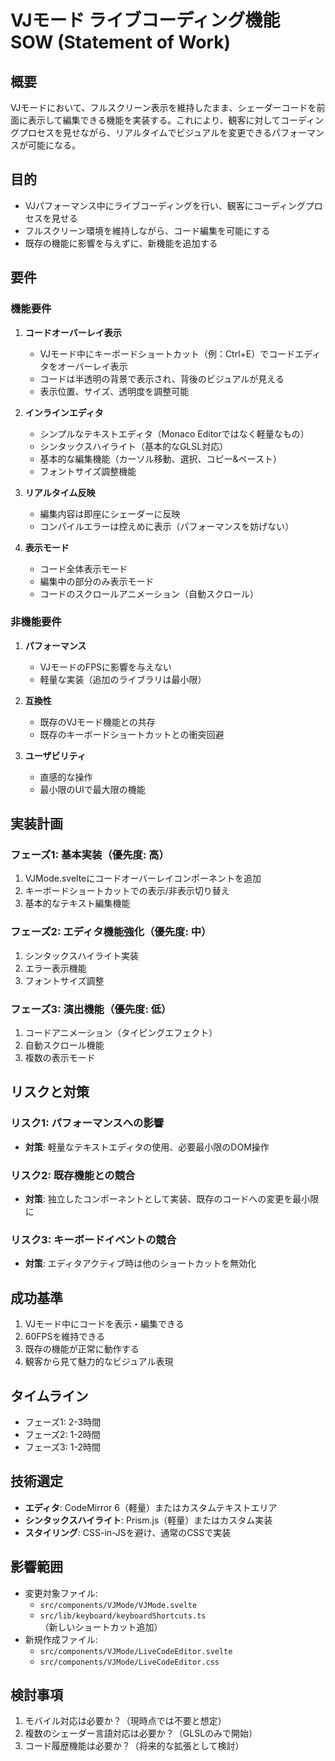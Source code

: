 # VJモード ライブコーディング機能 SOW (Statement of Work)

## 概要
VJモードにおいて、フルスクリーン表示を維持したまま、シェーダーコードを前面に表示して編集できる機能を実装する。これにより、観客に対してコーディングプロセスを見せながら、リアルタイムでビジュアルを変更できるパフォーマンスが可能になる。

## 目的
- VJパフォーマンス中にライブコーディングを行い、観客にコーディングプロセスを見せる
- フルスクリーン環境を維持しながら、コード編集を可能にする
- 既存の機能に影響を与えずに、新機能を追加する

## 要件

### 機能要件
1. **コードオーバーレイ表示**
   - VJモード中にキーボードショートカット（例：Ctrl+E）でコードエディタをオーバーレイ表示
   - コードは半透明の背景で表示され、背後のビジュアルが見える
   - 表示位置、サイズ、透明度を調整可能

2. **インラインエディタ**
   - シンプルなテキストエディタ（Monaco Editorではなく軽量なもの）
   - シンタックスハイライト（基本的なGLSL対応）
   - 基本的な編集機能（カーソル移動、選択、コピー&ペースト）
   - フォントサイズ調整機能

3. **リアルタイム反映**
   - 編集内容は即座にシェーダーに反映
   - コンパイルエラーは控えめに表示（パフォーマンスを妨げない）

4. **表示モード**
   - コード全体表示モード
   - 編集中の部分のみ表示モード
   - コードのスクロールアニメーション（自動スクロール）

### 非機能要件
1. **パフォーマンス**
   - VJモードのFPSに影響を与えない
   - 軽量な実装（追加のライブラリは最小限）

2. **互換性**
   - 既存のVJモード機能との共存
   - 既存のキーボードショートカットとの衝突回避

3. **ユーザビリティ**
   - 直感的な操作
   - 最小限のUIで最大限の機能

## 実装計画

### フェーズ1: 基本実装（優先度: 高）
1. VJMode.svelteにコードオーバーレイコンポーネントを追加
2. キーボードショートカットでの表示/非表示切り替え
3. 基本的なテキスト編集機能

### フェーズ2: エディタ機能強化（優先度: 中）
1. シンタックスハイライト実装
2. エラー表示機能
3. フォントサイズ調整

### フェーズ3: 演出機能（優先度: 低）
1. コードアニメーション（タイピングエフェクト）
2. 自動スクロール機能
3. 複数の表示モード

## リスクと対策

### リスク1: パフォーマンスへの影響
- **対策**: 軽量なテキストエディタの使用、必要最小限のDOM操作

### リスク2: 既存機能との競合
- **対策**: 独立したコンポーネントとして実装、既存のコードへの変更を最小限に

### リスク3: キーボードイベントの競合
- **対策**: エディタアクティブ時は他のショートカットを無効化

## 成功基準
1. VJモード中にコードを表示・編集できる
2. 60FPSを維持できる
3. 既存の機能が正常に動作する
4. 観客から見て魅力的なビジュアル表現

## タイムライン
- フェーズ1: 2-3時間
- フェーズ2: 1-2時間
- フェーズ3: 1-2時間

## 技術選定
- **エディタ**: CodeMirror 6（軽量）またはカスタムテキストエリア
- **シンタックスハイライト**: Prism.js（軽量）またはカスタム実装
- **スタイリング**: CSS-in-JSを避け、通常のCSSで実装

## 影響範囲
- 変更対象ファイル:
  - `src/components/VJMode/VJMode.svelte`
  - `src/lib/keyboard/keyboardShortcuts.ts`（新しいショートカット追加）
- 新規作成ファイル:
  - `src/components/VJMode/LiveCodeEditor.svelte`
  - `src/components/VJMode/LiveCodeEditor.css`

## 検討事項
1. モバイル対応は必要か？（現時点では不要と想定）
2. 複数のシェーダー言語対応は必要か？（GLSLのみで開始）
3. コード履歴機能は必要か？（将来的な拡張として検討）
